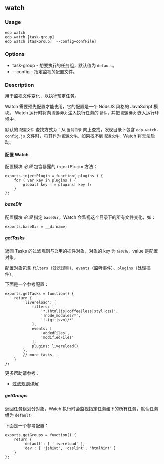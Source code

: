 watch
---

### Usage

    edp watch
    edp watch [task-group]
    edp watch [taskGroup] [--config=confFile]

### Options

+ task-group - 想要执行的任务组，默认值为 `default`。
+ --config - 指定监视的配置文件。

### Description

用于监视文件变化，以执行预定任务。

Watch 需要预先配置才能使用，它的配置是一个 NodeJS 风格的 JavaScript 模块。
Watch 运行时将向 `配置模块` 注入执行任务的 `插件`，并把 `配置模块` 嵌入运行环境中。

默认的 `配置文件` 查找方式为：从 `当前目录` 向上查找，发现目录下包含 `edp-watch-config.js` 文件时，将其作为 `配置文件`。如果找不到 `配置文件`，Watch 将无法启动。

#### 配置 Watch

配置模块 *必须* 包含暴露的 `injectPlugin` 方法：

    exports.injectPlugin = function( plugins ) {
        for ( var key in plugins ) {
            global[ key ] = plugins[ key ];
        }
    };

##### baseDir

配置模块 *必须* 指定 `baseDir`，Watch 会监视这个目录下的所有文件变化，如：

    exports.baseDir = __dirname;

##### getTasks

返回 Tasks 的过滤规则与启用的插件对象，对象的 key 为 `任务名`，value 是配置对象。

配置对象包含 `filters`（过滤规则）、`events`（监听事件）、`plugins`（处理插件）。

下面是一个参考配置：

    exports.getTasks = function() {
        return {
            'livereload': {
                filters: [
                    '*.(html|js|coffee|less|styl|css)',
                    '!node_modules/*',
                    '!.(git|svn)/*'
                ],
                events: [
                    'addedFiles',
                    'modifiedFiles'
                ],
                plugins: livereload()
            },
            // more tasks...
        }
    };

更多帮助请参考：

+ [过滤规则详解](https://github.com/ecomfe/edp-watch/issues/2)

##### getGroups

返回任务组划分对象，Watch 执行时会监视指定任务组下的所有任务，默认任务组为 `default`。

下面是一个参考配置：

    exports.getGroups = function() {
        return {
            'default': [ 'livereload' ],
            'dev': [ 'jshint', 'csslint', 'htmlhint' ]
        }
    };

